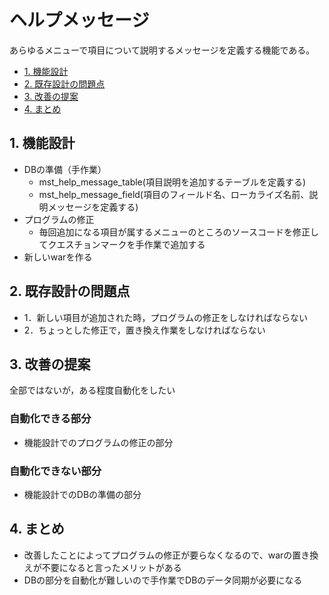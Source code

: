 # ヘルプメッセージ
あらゆるメニューで項目について説明するメッセージを定義する機能である。

* [1. 機能設計](#1)
* [2. 既存設計の問題点](#2)
* [3. 改善の提案](#3)
* [4. まとめ](#4)

## <label id="1">1. 機能設計</label>
* DBの準備（手作業）
    * mst_help_message_table(項目説明を追加するテーブルを定義する)
    * mst_help_message_field(項目のフィールド名、ローカライズ名前、説明メッセージを定義する)
* プログラムの修正
    * 毎回追加になる項目が属するメニューのところのソースコードを修正してクエスチョンマークを手作業で追加する
* 新しいwarを作る

## <label id="2">2. 既存設計の問題点</label>
* 1．新しい項目が追加された時，プログラムの修正をしなければならない
* 2．ちょっとした修正で，置き換え作業をしなければならない

## <label id="3">3. 改善の提案</label>
全部ではないが，ある程度自動化をしたい

### 自動化できる部分
* 機能設計でのプログラムの修正の部分

### 自動化できない部分
* 機能設計でのDBの準備の部分

## <label id="4">4. まとめ</label>
* 改善したことによってプログラムの修正が要らなくなるので、warの置き換えが不要になると言ったメリットがある
* DBの部分を自動化が難しいので手作業でDBのデータ同期が必要になる